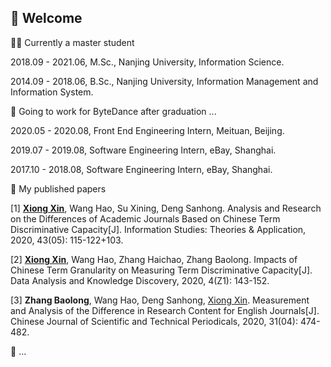 ##  👋 Welcome

:ok_woman: Currently a master student 

2018.09 - 2021.06, M.Sc., Nanjing University, Information Science.

2014.09 - 2018.06, B.Sc., Nanjing University, Information Management and Information System.

🚀 Going to work for ByteDance after graduation ...

2020.05 - 2020.08, Front End Engineering Intern, Meituan, Beijing.

2019.07 - 2019.08, Software Engineering Intern, eBay, Shanghai.

2017.10 - 2018.08, Software Engineering Intern, eBay, Shanghai.

:page_facing_up: My published papers 

[1] <u>**Xiong Xin**</u>, Wang Hao, Su Xining, Deng Sanhong. Analysis and Research on the Differences of Academic Journals Based on Chinese Term Discriminative Capacity[J]. Information Studies: Theories & Application, 2020, 43(05): 115-122+103.

[2] <u>**Xiong Xin**</u>, Wang Hao, Zhang Haichao, Zhang Baolong. Impacts of Chinese Term Granularity on Measuring Term Discriminative Capacity[J]. Data Analysis and Knowledge Discovery, 2020, 4(Z1): 143-152.

[3] **Zhang Baolong**, Wang Hao, Deng Sanhong, <u>Xiong Xin</u>. Measurement and Analysis of the Difference in Research Content for English Journals[J]. Chinese Journal of Scientific and Technical Periodicals, 2020, 31(04): 474-482.

💬 ...

<!--
**leonaxiongxin/leonaxiongxin** is a ✨ _special_ ✨ repository because its `README.md` (this file) appears on your GitHub profile.

Here are some ideas to get you started:

- 🔭 I’m currently working on ...
- 🌱 I’m currently learning ...
- 👯 I’m looking to collaborate on ...
- 🤔 I’m looking for help with ...
- 💬 Ask me about ...
- 📫 How to reach me: ...
- 😄 Pronouns: ...
- ⚡ Fun fact: ...
-->
